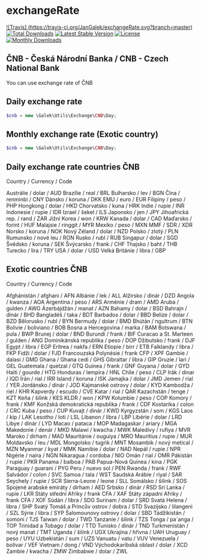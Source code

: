 # exchangeRate

[![Travis] (https://travis-ci.org/JanGalek/exchangeRate.svg?branch=master)](https://travis-ci.org/JanGalek/exchangeRate)
[![Total Downloads](https://poser.pugx.org/galek/exchange-rate/downloads)](https://packagist.org/packages/galek/exchange-rate)
[![Latest Stable Version](https://poser.pugx.org/galek/exchange-rate/v/stable)](https://packagist.org/packages/galek/exchange-rate)
[![License](https://poser.pugx.org/galek/exchange-rate/license)](https://packagist.org/packages/galek/exchange-rate)
[![Monthly Downloads](https://poser.pugx.org/galek/exchange-rate/d/monthly)](https://packagist.org/packages/galek/exchange-rate)


ČNB - Česká Národní Banka / CNB - Czech National Bank
-----------------------------------------------------

You can use exchange rate of ČNB

Daily exchange rate
-------------------
```php
$cnb = new \Galek\Utils\Exchange\CNB\Day;
```

Monthly exchange rate (Exotic country)
--------------------------------------
```php
$cnb = new \Galek\Utils\Exchange\CNB\Day;
```

Daily exchange rate countries ČNB
---------------------------------
Country / Currency / Code  

Austrálie / dolar / AUD
Brazílie / real / BRL
Bulharsko / lev / BGN
Čína / renminbi / CNY
Dánsko / koruna / DKK
EMU / euro / EUR
Filipíny / peso / PHP
Hongkong / dolar / HKD
Chorvatsko / kuna / HRK
Indie / rupie / INR
Indonesie / rupie / IDR
Izrael / šekel / ILS
Japonsko / jen / JPY
Jihoafrická rep. / rand / ZAR
Jižní Korea / won / KRW
Kanada / dolar / CAD
Maďarsko / forint / HUF
Malajsie / ringgit / MYR
Mexiko / peso / MXN
MMF / SDR / XDR
Norsko / koruna / NOK
Nový Zéland / dolar / NZD
Polsko / zlotý / PLN
Rumunsko / nové leu / RON
Rusko / rubl / RUB
Singapur / dolar / SGD
Švédsko / koruna / SEK
Švýcarsko / frank / CHF
Thajsko / baht / THB
Turecko / lira / TRY
USA / dolar / USD
Velká Británie / libra / GBP



Exotic countries ČNB
--------------------
Country / Currency / Code

Afghánistán / afghani / AFN
Albánie / lek / ALL
Alžírsko / dinár / DZD
Angola / kwanza / AOA
Argentina / peso / ARS
Arménie / dram / AMD
Aruba / gulden / AWG
Ázerbájdžán / manat / AZN
Bahamy / dolar / BSD
Bahrajn / dinár / BHD
Bangladéš / taka / BDT
Barbados / dolar / BBD
Belize / dolar / BZD
Bělorusko / rubl / BYN
Bermudy / dolar / BMD
Bhútán / ngultrum / BTN
Bolivie / boliviano / BOB
Bosna a Hercegovina / marka / BAM
Botswana / pula / BWP
Brunej / dolar / BND
Burundi / frank / BIF
Curacao a St. Marteen / gulden / ANG
Dominikánská republika / peso / DOP
Džibutsko / frank / DJF
Egypt / libra / EGP
Eritrea / nakfa / ERN
Etiopie / birr / ETB
Falklandy / libra / FKP
Fidži / dolar / FJD
Francouzská Polynésie / frank CFP / XPF
Gambie / dalasi / GMD
Ghana / Ghana cedi / GHS
Gibraltar / libra / GIP
Gruzie / lari / GEL
Guatemala / quetzal / GTQ
Guinea / frank / GNF
Guyana / dolar / GYD
Haiti / gourde / HTG
Honduras / lempira / HNL
Chile / peso / CLP
Irák / dinar / IQD
Írán / rial / IRR
Island / koruna / ISK
Jamajka / dolar / JMD
Jemen / rial / YER
Jordánsko / dinár / JOD
Kajmanské ostrovy / dolar / KYD
Kambodža / riel / KHR
Kapverdy / escudo / CVE
Katar / rial / QAR
Kazachstán / tenge / KZT
Keňa / šilink / KES
KLDR / won / KPW
Kolumbie / peso / COP
Komory / frank / KMF
Konžská demokratická republika / frank / CDF
Kostarika / colon / CRC
Kuba / peso / CUP
Kuvajt / dinár / KWD
Kyrgyzstán / som / KGS
Laos / kip / LAK
Lesotho / loti / LSL
Libanon / libra / LBP
Libérie / dolar / LRD
Libye / dinár / LYD
Macao / pataca / MOP
Madagaskar / ariary / MGA
Makedonie / denár / MKD
Malawi / kwacha / MWK
Maledivy / rufiya / MVR
Maroko / dirham / MAD
Mauritánie / ouguiya / MRO
Mauritius / rupie / MUR
Moldavsko / leu / MDL
Mongolsko / tugrik / MNT
Mosambik / nový metical / MZN
Myanmar / kyat / MMK
Namibie / dolar / NAD
Nepál / rupie / NPR
Nigérie / naira / NGN
Nikaragua / cordoba  / NIO
Omán / rial / OMR
Pákistán / rupie / PKR
Panama / balboa / PAB
Papua-Nová Quinea / kina / PGK
Paraguay / guarani / PYG
Peru / nuevo sol / PEN
Rwanda / frank / RWF
Salvádor / colon / SVC
Samoa / tala / WST
Saudská Arábie / riyal / SAR
Seychely / rupie / SCR
Sierra-Leone / leone / SLL
Somálsko / šilink / SOS
Spojené arabské emiráty / dirham / AED
Srbsko / dinár / RSD
Srí Lanka / rupie / LKR
Státy střední Afriky / frank CFA / XAF
Státy západní Afriky / frank CFA / XOF
Súdán / libra / SDG
Surinam / dolar / SRD
Svatá Helena / libra / SHP
Svatý Tomáš a Princův ostrov / dobra / STD
Svazijsko / lilangeni / SZL
Sýrie / libra / SYP
Šalomounovy ostrovy / dolar / SBD
Tádžikistán / somoni / TJS
Taiwan / dolar / TWD
Tanzanie / šilink / TZS
Tonga / pa`anga / TOP
Trinidad a Tobago / dolar / TTD
Tunisko / dinár / TND
Turkmenistán / nový manat / TMT
Uganda / šilink / UGX
Ukrajina / hřivna / UAH
Uruguay / peso / UYU
Uzbekistán / sum / UZS
Vanuatu / vatu / VUV
Venezuela / bolivar / VEF
Vietnam / dong / VND
Východokaribská oblast / dolar / XCD
Zambie / kwacha / ZMW
Zimbabwe / dolar / ZWL
